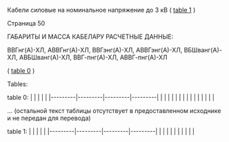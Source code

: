 Кабели силовые на номинальное напряжение до 3 кВ 
(
<a href="#39cd0582-c186-4889-b925-30254887e250">table 1</a>
)

Страница 50

ГАБАРИТЫ И МАССА КАБЕЛАРУ РАСЧЕТНЫЕ ДАННЫЕ:

ВВГнг(А)-ХЛ, АВВГнг(А)-ХЛ, ВВГэнг(А)-ХЛ, АВВГэнг(А)-ХЛ,
ВБШванг(А)-ХЛ, АВБШванг(А)-ХЛ, ВВГ-пнг(А)-ХЛ, АВВГ-пнг(А)-ХЛ 

(
<a href="#56bd9f39-5ffb-438e-9ed7-3ad77e4bb84b">table 0</a>
)


Tables:


table 0:
|         |         |         |         |
|---------|---------|---------|---------|
|         |         |         |         |
|         |         |         |         |
|         |         |         |         |

... (остальной текст таблицы отсутствует в предоставленном исходнике и не передан для перевода)

table 1:
|         |         |         |         |
|---------|---------|---------|---------|
|         |         |         |         |
|         |         |         |         |
